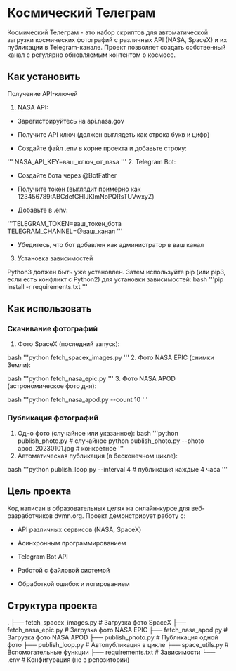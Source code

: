 # Космический Телеграм
Космический Телеграм - это набор скриптов для автоматической загрузки космических фотографий с различных API (NASA, SpaceX) и их публикации в Telegram-канале. Проект позволяет создать собственный канал с регулярно обновляемым контентом о космосе.

## Как установить
Получение API-ключей
1. NASA API:

* Зарегистрируйтесь на api.nasa.gov

* Получите API ключ (должен выглядеть как строка букв и цифр)

* Создайте файл .env в корне проекта и добавьте строку:

''' NASA_API_KEY=ваш_ключ_от_nasa
'''
2. Telegram Bot:

* Создайте бота через @BotFather

* Получите токен (выглядит примерно как 123456789:ABCdefGHIJKlmNoPQRsTUVwxyZ)

* Добавьте в .env:

'''TELEGRAM_TOKEN=ваш_токен_бота
TELEGRAM_CHANNEL=@ваш_канал
'''
* Убедитесь, что бот добавлен как администратор в ваш канал


3. Установка зависимостей
   
Python3 должен быть уже установлен. Затем используйте pip (или pip3, если есть конфликт с Python2) для установки зависимостей:
bash
'''pip install -r requirements.txt
'''

## Как использовать

### Скачивание фотографий
1. Фото SpaceX (последний запуск):

bash
'''python fetch_spacex_images.py
'''
2. Фото NASA EPIC (снимки Земли):

bash
'''python fetch_nasa_epic.py
'''
3. Фото NASA APOD (астрономическое фото дня):

bash
'''python fetch_nasa_apod.py --count 10
'''
### Публикация фотографий
1. Одно фото (случайное или указанное):
bash
'''python publish_photo.py  # случайное
python publish_photo.py --photo apod_20230101.jpg  # конкретное
'''
2. Автоматическая публикация (в бесконечном цикле):

bash
'''python publish_loop.py --interval 4  # публикация каждые 4 часа
'''
## Цель проекта
Код написан в образовательных целях на онлайн-курсе для веб-разработчиков dvmn.org. Проект демонстрирует работу с:

* API различных сервисов (NASA, SpaceX)

* Асинхронным программированием

* Telegram Bot API

* Работой с файловой системой

* Обработкой ошибок и логированием

## Структура проекта
.
├── fetch_spacex_images.py    # Загрузка фото SpaceX
├── fetch_nasa_epic.py        # Загрузка фото NASA EPIC
├── fetch_nasa_apod.py        # Загрузка фото NASA APOD
├── publish_photo.py          # Публикация одной фото
├── publish_loop.py           # Автопубликация в цикле
├── space_utils.py            # Вспомогательные функции
├── requirements.txt          # Зависимости
└── .env                      # Конфигурация (не в репозитории)
